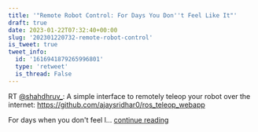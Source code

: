 ```yaml
---
title: '"Remote Robot Control: For Days You Don''t Feel Like It"'
draft: true
date: 2023-01-22T07:32:40+00:00
slug: '202301220732-remote-robot-control'
is_tweet: true
tweet_info:
  id: '1616941879265996801'
  type: 'retweet'
  is_thread: False
---
```




RT [@shahdhruv_](https://x.com/shahdhruv_): A simple interface to remotely teleop your robot over the internet: <https://github.com/ajaysridhar0/ros_teleop_webapp>

For days when you don't feel l… [continue reading](https://x.com/sytelus/status/1616941879265996801)
